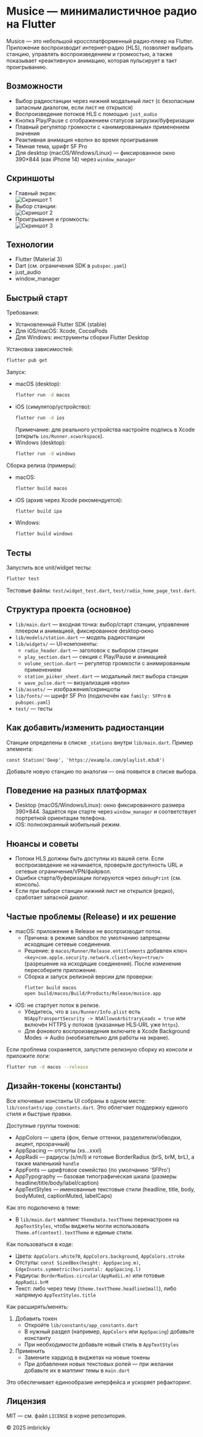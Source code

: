 # Musice — минималистичное радио на Flutter

Musice — это небольшой кроссплатформенный радио‑плеер на Flutter. Приложение воспроизводит интернет‑радио (HLS), позволяет выбрать станцию, управлять воспроизведением и громкостью, а также показывает «реактивную» анимацию, которая пульсирует в такт проигрыванию.


## Возможности
- Выбор радиостанции через нижний модальный лист (с безопасным запасным диалогом, если лист не открылся)
- Воспроизведение потоков HLS с помощью `just_audio`
- Кнопка Play/Pause с отображением статусов загрузки/буферизации
- Плавный регулятор громкости с «анимированным» применением значения
- Реактивная анимация «волн» во время проигрывания
- Тёмная тема, шрифт SF Pro
- Для desktop (macOS/Windows/Linux) — фиксированное окно 390×844 (как iPhone 14) через `window_manager`


## Скриншоты

- Главный экран:  
  ![Скриншот 1](lib/assets/screenshot_1.png)
- Выбор станции:  
  ![Скриншот 2](lib/assets/screenshot_2.png)
- Проигрывание и громкость:  
  ![Скриншот 3](lib/assets/screenshot_3.png)


## Технологии
- Flutter (Material 3)
- Dart (см. ограничения SDK в `pubspec.yaml`)
- just_audio
- window_manager


## Быстрый старт

Требования:
- Установленный Flutter SDK (stable)
- Для iOS/macOS: Xcode, CocoaPods
- Для Windows: инструменты сборки Flutter Desktop

Установка зависимостей:
```zsh
flutter pub get
```

Запуск:
- macOS (desktop):
  ```zsh
  flutter run -d macos
  ```
- iOS (симулятор/устройство):
  ```zsh
  flutter run -d ios
  ```
  Примечание: для реального устройства настройте подпись в Xcode (открыть `ios/Runner.xcworkspace`).
- Windows (desktop):
  ```zsh
  flutter run -d windows
  ```

Сборка релиза (примеры):
- macOS:
  ```zsh
  flutter build macos
  ```
- iOS (архив через Xcode рекомендуется):
  ```zsh
  flutter build ipa
  ```
- Windows:
  ```zsh
  flutter build windows
  ```


## Тесты
Запустить все unit/widget тесты:
```zsh
flutter test
```
Тестовые файлы: `test/widget_test.dart`, `test/radio_home_page_test.dart`.


## Структура проекта (основное)
- `lib/main.dart` — входная точка: выбор/старт станции, управление плеером и анимацией, фиксированное desktop‑окно
- `lib/models/station.dart` — модель радиостанции
- `lib/widgets/` — UI‑компоненты:
  - `radio_header.dart` — заголовок с выбором станции
  - `play_section.dart` — секция с Play/Pause и анимацией
  - `volume_section.dart` — регулятор громкости с анимированным применением
  - `station_picker_sheet.dart` — модальный лист выбора станции
  - `wave_pulse.dart` — визуализация «волн»
- `lib/assets/` — изображения/скриншоты
- `lib/fonts/` — шрифт SF Pro (подключён как `family: SFPro` в `pubspec.yaml`)
- `test/` — тесты


## Как добавить/изменить радиостанции
Станции определены в списке `_stations` внутри `lib/main.dart`. Пример элемента:
```text
const Station('Deep', 'https://example.com/playlist.m3u8')
```
Добавьте новую станцию по аналогии — она появится в списке выбора.


## Поведение на разных платформах
- Desktop (macOS/Windows/Linux): окно фиксированного размера 390×844. Задаётся при старте через `window_manager` и соответствует портретной ориентации телефона.
- iOS: полноэкранный мобильный режим.


## Нюансы и советы
- Потоки HLS должны быть доступны из вашей сети. Если воспроизведение не начинается, проверьте доступность URL и сетевые ограничения/VPN/файрвол.
- Ошибки старта/буферизации логируются через `debugPrint` (см. консоль).
- Если при выборе станции нижний лист не открылся (редко), сработает запасной диалог.


## Частые проблемы (Release) и их решение
- macOS: приложение в Release не воспроизводит поток.
  - Причина: в режиме sandbox по умолчанию запрещены исходящие сетевые соединения.
  - Решение: в `macos/Runner/Release.entitlements` добавлен ключ `<key>com.apple.security.network.client</key><true/>` (разрешение на исходящие соединения). После изменения пересоберите приложение.
  - Сборка и запуск релизной версии для проверки:
    ```zsh
    flutter build macos
    open build/macos/Build/Products/Release/musice.app
    ```
- iOS: не стартует поток в релизе.
  - Убедитесь, что в `ios/Runner/Info.plist` есть `NSAppTransportSecurity -> NSAllowsArbitraryLoads = true` или включён HTTPS у потоков (указанные HLS‑URL уже `https`).
  - Для фонового воспроизведения включите в Xcode Background Modes -> Audio (необязательно для работы на экране).

Если проблема сохраняется, запустите релизную сборку из консоли и приложите логи:
```zsh
flutter run -d macos --release
```


## Дизайн‑токены (константы)
Все ключевые константы UI собраны в одном месте: `lib/constants/app_constants.dart`.
Это облегчает поддержку единого стиля и быстрые правки.

Доступные группы токенов:
- AppColors — цвета (фон, белые оттенки, разделители/обводки, акцент, прозрачный)
- AppSpacing — отступы (xs…xxxl)
- AppRadii — радиусы (s/m/l) и готовые BorderRadius (brS, brM, brL), а также маленький `handle`
- AppFonts — шрифтовое семейство (по умолчанию 'SFPro')
- AppTypography — базовая типографическая шкала (размеры headline/title/body/label/caption)
- AppTextStyles — именованные текстовые стили (headline, title, body, bodyMuted, captionMuted, labelCaps)

Как это подключено в теме:
- В `lib/main.dart` маппинг `ThemeData.textTheme` перенастроен на `AppTextStyles`,
  чтобы виджеты могли использовать `Theme.of(context).textTheme` и единые стили.

Как пользоваться в коде:
- Цвета: `AppColors.white70`, `AppColors.background`, `AppColors.stroke`
- Отступы: `const SizedBox(height: AppSpacing.m)`, `EdgeInsets.symmetric(horizontal: AppSpacing.l)`
- Радиусы: `BorderRadius.circular(AppRadii.m)` или готовые `AppRadii.brM`
- Текст: либо через тему (`theme.textTheme.headlineSmall`), либо напрямую `AppTextStyles.title`

Как расширять/менять:
1) Добавить токен
   - Откройте `lib/constants/app_constants.dart`
   - В нужный раздел (например, `AppColors` или `AppSpacing`) добавьте константу
   - При необходимости добавьте новый стиль в `AppTextStyles`
2) Применить
   - Замените хардкод в виджетах на новые токены
   - При добавлении новых текстовых ролей — при желании добавьте их в маппинг темы в `main.dart`

Это обеспечивает единообразие интерфейса и ускоряет рефакторинг.


## Лицензия
MIT — см. файл `LICENSE` в корне репозитория.

© 2025 imbrickiy
